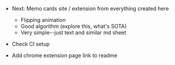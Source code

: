 

- Next: Memo cards site / extension from everything created here
    - Flipping animation
    - Good algorithm (explore this, what's SOTA)
    - Very simple--just text and similar md sheet

- Check CI setup

- Add chrome extension page link to readme

